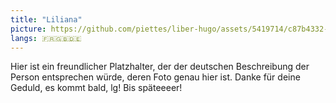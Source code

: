 ```yaml
---
title: "Liliana"
picture: https://github.com/piettes/liber-hugo/assets/5419714/c87b4332-f68f-443c-b6a6-f094f86255e3
langs: 🇫🇷🇬🇧🇩🇪
---
```


Hier ist ein freundlicher Platzhalter, der der deutschen Beschreibung der Person entsprechen würde, deren Foto genau hier ist.
Danke für deine Geduld, es kommt bald, lg!
Bis späteeeer!